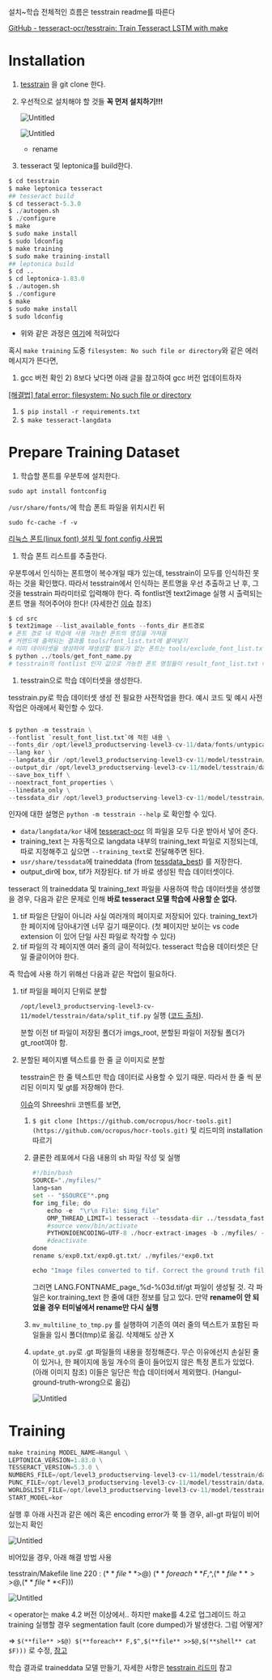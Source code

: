 설치~학습 전체적인 흐름은 tesstrain readme를 따른다

[GitHub - tesseract-ocr/tesstrain: Train Tesseract LSTM with make](https://github.com/tesseract-ocr/tesstrain)

# Installation

1. [tesstrain](https://github.com/tesseract-ocr/tesstrain) 을 git clone 한다.
2. 우선적으로 설치해야 할 것들 **꼭 먼저 설치하기!!!**
    
    ![Untitled](https://s3-us-west-2.amazonaws.com/secure.notion-static.com/fc1803b5-51b3-48d3-b4b9-4de00f5a9868/Untitled.png)
    
    ![Untitled](https://s3-us-west-2.amazonaws.com/secure.notion-static.com/1855faf0-4ae4-4ffb-a832-13bda0a949db/Untitled.png)
    
    - rename
3. tesseract 및 leptonica를 build한다.

```python
$ cd tesstrain
$ make leptonica tesseract
## tesseract build
$ cd tesseract-5.3.0
$ ./autogen.sh
$ ./configure
$ make
$ sudo make install
$ sudo ldconfig
$ make training
$ sudo make training-install
## leptonica build
$ cd ..
$ cd leptonica-1.83.0
$ ./autogen.sh
$ ./configure
$ make
$ sudo make install
$ sudo ldconfig
```

- 위와 같은 과정은 [여기](https://github.com/tesseract-ocr/tesseract/blob/main/INSTALL.GIT.md)에 적혀있다

혹시 `make training` 도중 `filesystem: No such file or directory`와 같은 에러 메시지가 뜬다면,

1) gcc 버전 확인 2) 8보다 낮다면 아래 글을 참고하여 gcc 버전 업데이트하자

[[해결법] fatal error: filesystem: No such file or directory](https://jtrimind.github.io/troubleshooting/filesystem/)

1. `$ pip install -r requirements.txt`
2. `$ make tesseract-langdata`

# Prepare Training Dataset

1. 학습할 폰트를 우분투에 설치한다.

`sudo apt install fontconfig`

`/usr/share/fonts/`에 학습 폰트 파일을 위치시킨 뒤

`sudo fc-cache -f -v`

[리눅스 폰트(linux font) 설치 및 font config 사용법](https://www.lesstif.com/lpt/linux-font-font-config-93127497.html)

1. 학습 폰트 리스트를 추출한다.

우분투에서 인식하는 폰트명이 복수개일 때가 있는데, tesstrain이 모두를 인식하진 못하는 것을 확인했다. 따라서 tesstrain에서 인식하는 폰트명을 우선 추출하고 난 후, 그것을 tesstrain 파라미터로 입력해야 한다. 즉 fontlist엔 text2image 실행 시 출력되는 폰트 명을 적어주어야 한다! (자세한건 [이슈](https://github.com/tesseract-ocr/tesseract/issues/217) 참조)

```python
$ cd src
$ text2image --list_available_fonts --fonts_dir 폰트경로 
# 폰트 경로 내 학습에 사용 가능한 폰트의 명칭을 가져옴
# 커맨드에 출력되는 결과를 tools/font_list.txt에 붙여넣기
# 이미 데이터셋을 생성하여 재생성할 필요가 없는 폰트는 tools/exclude_font_list.txt에 적어주기
$ python ../tools/get_font_name.py
# tesstrain의 fontlist 인자 값으로 가능한 폰트 명칭들이 result_font_list.txt 에 저장됨
```

1. tesstrain으로 학습 데이터셋을 생성한다.

tesstrain.py로 학습 데이터셋 생성 전 필요한 사전작업을 한다. 예시 코드 및 예시 사전 작업은 아래에서 확인할 수 있다.

```python

$ python -m tesstrain \
--fontlist `result_font_list.txt`에 적힌 내용 \
--fonts_dir /opt/level3_productserving-level3-cv-11/data/fonts/untypical \
--lang kor \
--langdata_dir /opt/level3_productserving-level3-cv-11/model/tesstrain/data/langdata \
--output_dir /opt/level3_productserving-level3-cv-11/model/tesstrain/data/Hangul-ground-truth \
--save_box_tiff \
--noextract_font_properties \
--linedata_only \
--tessdata_dir /opt/level3_productserving-level3-cv-11/model/tesstrain/usr/share/tessdata
```

인자에 대한 설명은 `python -m tesstrain --help` 로 확인할 수 있다.

- `data/langdata/kor` 내에 [tesseract-ocr](https://github.com/tesseract-ocr/langdata/tree/main/kor) 의 파일을 모두 다운 받아서 넣어 준다.
- training_text 는 자동적으로 langdata 내부의 training_text 파일로 지정되는데, 따로 지정해주고 싶으면 `--training_text`로 전달해주면 된다.
- `usr/share/tessdata`에 traineddata (from [tessdata_best](https://github.com/tesseract-ocr/tessdata_best)) 를 저장한다.
- output_dir에 box, tif가 저장된다. tif 가 바로 생성된 학습 데이터셋이다.

tesseract 의 traineddata 및 training_text 파일을 사용하여 학습 데이터셋을 생성했을 경우, 다음과 같은 문제로 인해 **바로 tesseract 모델 학습에 사용할 순 없다.**

1. tif 파일은 단일이 아니라 사실 여러개의 페이지로 저장되어 있다. training_text가 한 페이지에 담아내기엔 너무 길기 때문이다. (첫 페이지만 보이는 vs code extension 이 있어 단일 사진 파일로 착각할 수 있다)
2. tif 파일의 각 페이지엔 여러 줄의 글이 적혀있다. tesseract 학습용 데이터셋은 단일 줄글이어야 한다.

즉 학습에 사용 하기 위해선 다음과 같은 작업이 필요하다.

1. tif 파일을 페이지 단위로 분할
    
    `/opt/level3_productserving-level3-cv-11/model/tesstrain/data/split_tif.py` 실행 ([코드 출처](https://stackoverflow.com/questions/21340740/split-tif-file-using-pil)).
    
    분할 이전 tif 파일이 저장된 폴더가 imgs_root, 분할된 파일이 저장될 폴더가 gt_root여야 함.
    
2. 분할된 페이지별 텍스트를 한 줄 글 이미지로 분할
    
    tesstrain은 한 줄 텍스트만 학습 데이터로 사용할 수 있기 때문. 따라서 한 줄 씩 분리된 이미지 및 gt를 저장해야 한다. 
    
    [이슈](https://github.com/tesseract-ocr/tesstrain/issues/7)의 Shreeshrii 코멘트를 보면,
    
    1. `$ git clone [https://github.com/ocropus/hocr-tools.git](https://github.com/ocropus/hocr-tools.git)` 및 리드미의 installation 따르기
    2. 클론한 레포에서 다음 내용의 sh 파일 작성 및 실행
        
        ```python
        #!/bin/bash
        SOURCE="./myfiles/"
        lang=san
        set -- "$SOURCE"*.png
        for img_file; do
            echo -e  "\r\n File: $img_file"
            OMP_THREAD_LIMIT=1 tesseract --tessdata-dir ../tessdata_fast   "${img_file}" "${img_file%.*}"  --psm 6  --oem 1  -l $lang -c page_separator='' hocr
            #source venv/bin/activate
            PYTHONIOENCODING=UTF-8 ./hocr-extract-images -b ./myfiles/ -p "${img_file%.*}"-%03d.exp0.tif  "${img_file%.*}".hocr 
            #deactivate
        done
        rename s/exp0.txt/exp0.gt.txt/ ./myfiles/*exp0.txt
        
        echo "Image files converted to tif. Correct the ground truth files and then run ocr-d train to create box and lstmf files"
        ```
        
        그러면 LANG.FONTNAME_page_%d-%03d.tif/gt 파일이 생성될 것. 각 파일은 kor.training_text 한 줄에 대한 정보를 담고 있다. 만약 **rename이 안 되었을 경우 터미널에서 rename만 다시 실행**
        
    3. `mv_multiline_to_tmp.py` 를 실행하여 기존의 여러 줄의 텍스트가 포함된 파일들을 임시 폴더(tmp)로 옮김. 삭제해도 상관 X
    4. `update_gt.py`로 .gt 파일들의 내용을 정정해준다. 무슨 이유에선지 손실된 줄이 있거나, 한 페이지에 동일 개수의 줄이 들어있지 않은 특정 폰트가 있었다. (아래 이미지 참조) 이들은 일단은 학습 데이터에서 제외했다. (Hangul-ground-truth-wrong으로 옮김)
        
        ![Untitled](https://s3-us-west-2.amazonaws.com/secure.notion-static.com/3ff605a7-c9ec-4b15-acb3-d1b3faab1b90/Untitled.png)
        

# Training

```python
make training MODEL_NAME=Hangul \
LEPTONICA_VERSION=1.83.0 \
TESSERACT_VERSION=5.3.0 \
NUMBERS_FILE=/opt/level3_productserving-level3-cv-11/model/tesstrain/data/langdata/kor/kor.numbers \
PUNC_FILE=/opt/level3_productserving-level3-cv-11/model/tesstrain/data/langdata/kor/kor.punc \
WORLDSLIST_FILE=/opt/level3_productserving-level3-cv-11/model/tesstrain/data/langdata/kor/kor.wordlist \
START_MODEL=kor
```

실행 후 아래 사진과 같은 에러 혹은 encoding error가 쭉 뜰 경우, all-gt 파일이 비어있는지 확인

![Untitled](https://s3-us-west-2.amazonaws.com/secure.notion-static.com/c4641c02-9f26-40d2-b91a-2d2ff5f6c469/Untitled.png)

비어있을 경우, 아래 해결 방법 사용

tesstrain/Makefile line 220 : $(**file** >$@) $(**foreach** F,$^,$(**file** >>$@,$(**file** <$F)))

![Untitled](https://s3-us-west-2.amazonaws.com/secure.notion-static.com/b5114ee6-fe9f-4e6f-8517-1ff761aaf26f/Untitled.png)

`<` operator는 make 4.2 버전 이상에서.. 하지만 make를 4.2로 업그레이드 하고 training 실행할 경우 segmentation fault (core dumped)가 발생한다. 그럼 어떻게?

 ⇒ `$(**file** >$@) $(**foreach** F,$^,$(**file** >>$@,$(**shell** cat $F)))` 로 수정, [참고](https://stackoverflow.com/questions/40861311/how-can-i-read-a-file-using-makes-file-function)

학습 결과로 traineddata 모델 만들기, 자세한 사항은 [tesstrain 리드미](https://github.com/tesseract-ocr/tesstrain) 참고
